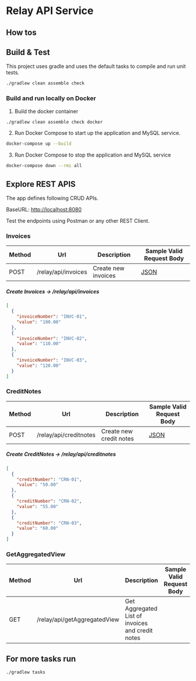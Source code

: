 # Relay API Service

## How tos

## Build & Test

This project uses gradle and uses the default tasks to compile and run unit tests.

```bash
./gradlew clean assemble check
```

### Build and run locally on Docker
1. Build the docker container
```bash
./gradlew clean assemble check docker
```

2. Run Docker Compose to start up the application and MySQL service.
```bash
docker-compose up --build
```

3. Run Docker Compose to stop the application and MySQL service
```bash
docker-compose down --rmi all
```

## Explore REST APIS

The app defines following CRUD APIs.

BaseURL: <http://localhost:8080>

Test the endpoints using Postman or any other REST Client.

### Invoices

| Method | Url | Description | Sample Valid Request Body |
| ------ | --- | ----------- | ------------------------- |
| POST   | /relay/api/invoices | Create new invoices | [JSON](#invoicecreate) | |

##### <a id="invoicecreate">Create Invoices -> /relay/api/invoices</a>
```json
[
  {
    "invoiceNumber": "INVC-01",
    "value": "100.00"
  },
  {
    "invoiceNumber": "INVC-02",
    "value": "110.00"
  },
  {
    "invoiceNumber": "INVC-03",
    "value": "120.00"
  }
]
```

### CreditNotes

| Method | Url | Description | Sample Valid Request Body |
| ------ | --- | ----------- | ------------------------- |
| POST   | /relay/api/creditnotes | Create new credit notes | [JSON](#creditnotescreate) | |

##### <a id="creditnotescreate">Create CreditNotes -> /relay/api/creditnotes</a>
```json
[
  {
    "creditNumber": "CRN-01",
    "value": "50.00"
  },
  {
    "creditNumber": "CRN-02",
    "value": "55.00"
  },
  {
    "creditNumber": "CRN-03",
    "value": "60.00"
  }
]
```

### GetAggregatedView

| Method | Url | Description | Sample Valid Request Body |
| ------ | --- | ----------- | ------------------------- |
| GET    | /relay/api/getAggregatedView | Get Aggregated List of invoices and credit notes | |

## For more tasks run
```bash
./gradlew tasks
```



